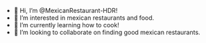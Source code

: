 - 👋 Hi, I’m @MexicanRestaurant-HDR!
- 👀 I’m interested in mexican restaurants and food.
- 🌱 I’m currently learning how to cook!
- 💞️ I’m looking to collaborate on finding good mexican restaurants.


<!---
- 📫 How to reach me ...

MexicanRestaurant-HDR/MexicanRestaurant-HDR is a ✨ special ✨ repository because its `README.md` (this file) appears on your GitHub profile.
You can click the Preview link to take a look at your changes.
--->
